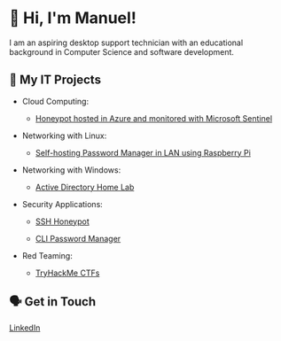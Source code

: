# 👋 Hi, I'm Manuel!

I am an aspiring desktop support technician with an educational background in Computer Science and software development.

## 🔐 My IT Projects

- Cloud Computing:

  - [Honeypot hosted in Azure and monitored with Microsoft Sentinel](https://github.com/ManuelDogbatse/azure_sentinel_honeypot)

- Networking with Linux:

  - [Self-hosting Password Manager in LAN using Raspberry Pi](https://github.com/ManuelDogbatse/vaultwarden_on_raspberry_pi)

- Networking with Windows:

  - [Active Directory Home Lab](https://github.com/ManuelDogbatse/active_directory)

- Security Applications:

  - [SSH Honeypot](https://github.com/ManuelDogbatse/ssh_honeypot)

  - [CLI Password Manager](https://github.com/ManuelDogbatse/password_manager)
 
- Red Teaming:

  - [TryHackMe CTFs](https://github.com/ManuelDogbatse/tryhackme_ctfs)

## 🗣️ Get in Touch
<a href="https://linkedin.com/in/manuel-dogbatse" target="_blank">LinkedIn</a>
